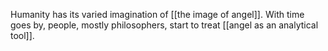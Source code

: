 Humanity has its varied imagination of [[the image of angel]]. With time goes by, people, mostly philosophers, start to treat  [[angel as an analytical tool]].